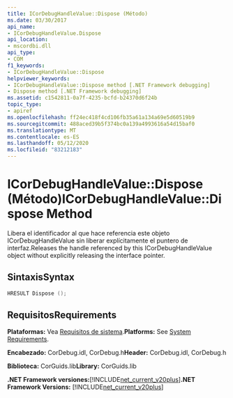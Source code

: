 ```yaml
---
title: ICorDebugHandleValue::Dispose (Método)
ms.date: 03/30/2017
api_name:
- ICorDebugHandleValue.Dispose
api_location:
- mscordbi.dll
api_type:
- COM
f1_keywords:
- ICorDebugHandleValue::Dispose
helpviewer_keywords:
- ICorDebugHandleValue::Dispose method [.NET Framework debugging]
- Dispose method [.NET Framework debugging]
ms.assetid: c1542811-0a7f-4235-bcfd-b24370d6f24b
topic_type:
- apiref
ms.openlocfilehash: ff24ec418f4cd106fb35a61a134a69e5d60519b9
ms.sourcegitcommit: 488aced39b5f374bc0a139a4993616a54d15baf0
ms.translationtype: MT
ms.contentlocale: es-ES
ms.lasthandoff: 05/12/2020
ms.locfileid: "83212183"
---
```

# <a name="icordebughandlevaluedispose-method"></a><span data-ttu-id="55f31-102">ICorDebugHandleValue::Dispose (Método)</span><span class="sxs-lookup"><span data-stu-id="55f31-102">ICorDebugHandleValue::Dispose Method</span></span>
<span data-ttu-id="55f31-103">Libera el identificador al que hace referencia este objeto ICorDebugHandleValue sin liberar explícitamente el puntero de interfaz.</span><span class="sxs-lookup"><span data-stu-id="55f31-103">Releases the handle referenced by this ICorDebugHandleValue object without explicitly releasing the interface pointer.</span></span>  
  
## <a name="syntax"></a><span data-ttu-id="55f31-104">Sintaxis</span><span class="sxs-lookup"><span data-stu-id="55f31-104">Syntax</span></span>  
  
```cpp  
HRESULT Dispose ();  
```  
  
## <a name="requirements"></a><span data-ttu-id="55f31-105">Requisitos</span><span class="sxs-lookup"><span data-stu-id="55f31-105">Requirements</span></span>  
 <span data-ttu-id="55f31-106">**Plataformas:** Vea [Requisitos de sistema](../../get-started/system-requirements.md).</span><span class="sxs-lookup"><span data-stu-id="55f31-106">**Platforms:** See [System Requirements](../../get-started/system-requirements.md).</span></span>  
  
 <span data-ttu-id="55f31-107">**Encabezado:** CorDebug.idl, CorDebug.h</span><span class="sxs-lookup"><span data-stu-id="55f31-107">**Header:** CorDebug.idl, CorDebug.h</span></span>  
  
 <span data-ttu-id="55f31-108">**Biblioteca:** CorGuids.lib</span><span class="sxs-lookup"><span data-stu-id="55f31-108">**Library:** CorGuids.lib</span></span>  
  
 <span data-ttu-id="55f31-109">**.NET Framework versiones:**[!INCLUDE[net_current_v20plus](../../../../includes/net-current-v20plus-md.md)]</span><span class="sxs-lookup"><span data-stu-id="55f31-109">**.NET Framework Versions:** [!INCLUDE[net_current_v20plus](../../../../includes/net-current-v20plus-md.md)]</span></span>
